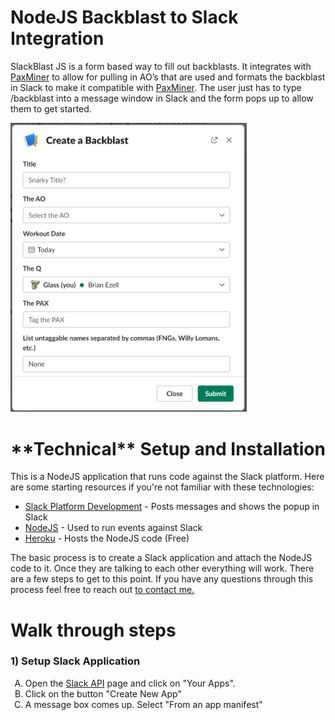 <h1>NodeJS Backblast to Slack Integration</h1>
<p>SlackBlast JS is a form based way to fill out backblasts.  It integrates with <a href="https://github.com/F3Nation-Community/PAXminer">PaxMiner</a> to allow for pulling in AO’s that are used and formats the backblast in Slack to make it compatible with <a href="https://github.com/F3Nation-Community/PAXminer">PaxMiner</a>.  The user just has to type /backblast into a message window in Slack and the form pops up to allow them to get started.</p>

<img src="https://github.com/ezl81/f3-slack-integration-nodejs/blob/main/Screenshot_Form.png" height="75%" width="75%"/>

<h1>**Technical** Setup and Installation</h1>

<p>This is a NodeJS application that runs code against the Slack platform.  Here are some starting resources if you're not familiar with these technologies:
  <ul>
    <li><a href="https://api.slack.com/start/overview#creating">Slack Platform Development</a> - Posts messages and shows the popup in Slack</li>
    <li><a href="https://nodejs.org/en/about/">NodeJS</a> - Used to run events against Slack</li>
    <li><a href="https://heroku.com">Heroku</a> - Hosts the NodeJS code (Free)</li>
  </ul>
</p>

<p>
  The basic process is to create a Slack application and attach the NodeJS code to it.  Once they are talking to each other everything will work. There are a few steps to get to this point.  If you have any questions through this process feel free to reach out <a href="mailto:EzellBrian@gmail.com">to contact me.</a>
</p>
<h1>Walk through steps</h1>
<h3>1) Setup Slack Application</h3>
<ol type="A">
  <li>
    Open the <a href="https://api.slack.com/">Slack API</a> page and click on "Your Apps".  <img src="" />
  </li>
  <li>
    Click on the button "Create New App" <img src=""/>
  </li>
  <li>
    A message box comes up.  Select "From an app manifest" <img src="" />
  </li>
</ol>
